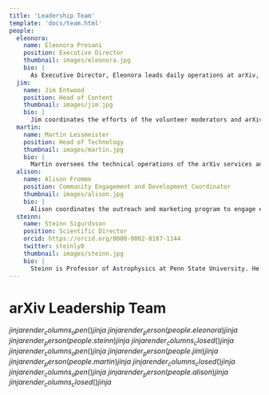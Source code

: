 ```yaml
---
title: 'Leadership Team'
template: 'docs/team.html'
people:
  eleonora:
    name: Eleonora Presani
    position: Executive Director
    thumbnail: images/eleonora.jpg
    bio: |
      As Executive Director, Eleonora leads daily operations at arXiv, including technical and business planning, governance, and fundraising efforts. After a PhD and postdoc in astroparticle physics, her career moved to scientific publishing and, later, to digital product development, servicing the research community.
  jim:
    name: Jim Entwood
    position: Head of Content
    thumbnail: images/jim.jpg
    bio: |
      Jim coordinates the efforts of the volunteer moderators and arXiv administrators on the daily flow of papers and user support and works with the Scientific Director to develop and improve arXiv's operations policies. His background is in volunteer management and website development for research groups, and he holds an M.A. in Leadership Studies.
  martin:
    name: Martin Lessmeister
    position: Head of Technology
    thumbnail: images/martin.jpg
    bio: |
      Martin oversees the technical operations of the arXiv services and supervises the development team. He coordinates the migration of arXiv’s legacy systems to the next generation architecture in the cloud. His background is in web development with a focus on distributed systems, with an M.Eng. in Computer Science from Cornell University.
  alison:
    name: Alison Fromme
    position: Community Engagement and Development Coordinator
    thumbnail: images/alison.jpg
    bio: |
      Alison coordinates the outreach and marketing program to engage educational institutions in arXiv’s membership program. She also implements fundraising strategies, including grant writing and online campaigns. Alison is a professional science writer with an M.S. in zoology.
  steinn:
    name: Steinn Sigurdsson
    position: Scientific Director
    orcid: https://orcid.org/0000-0002-8187-1144
    twitter: steinly0
    thumbnail: images/steinn.jpg
    bio: |
      Steinn is Professor of Astrophysics at Penn State University. He holds a Ph.D. in Theoretical Physics from the California Institute of Technology. His research interests include astrophysics and related areas, ranging from cosmology, large scale dynamics and black holes, to formation and evolution of planets and the prospects for discovering non-terrestrial life.
---
```


arXiv Leadership Team
=====================

$jinja {{ render_columns_open() }} jinja$
$jinja {{ render_person(people.eleonora) }} jinja$
$jinja {{ render_person(people.steinn) }} jinja$
$jinja {{ render_columns_closed() }} jinja$
$jinja {{ render_columns_open() }} jinja$
$jinja {{ render_person(people.jim) }} jinja$
$jinja {{ render_person(people.martin) }} jinja$
$jinja {{ render_columns_closed() }} jinja$
$jinja {{ render_columns_open() }} jinja$
$jinja {{ render_person(people.alison) }} jinja$
$jinja {{ render_columns_closed() }} jinja$
